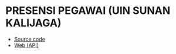 # PRESENSI PEGAWAI (UIN SUNAN KALIJAGA)

- [Source code](https://drive.google.com/open?id=1lQ1VRtfuPlhU3DviQFE0nbqjnDu45IS5)
- [Web (API)](https://drive.google.com/open?id=1X-uX3VV0L_sfgAHvnfAGrCeAJGPwpy68)


